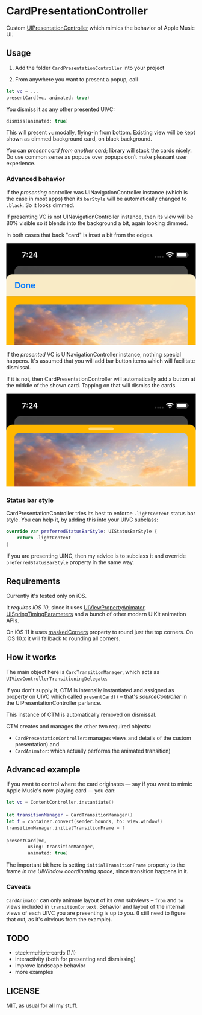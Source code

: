 # CardPresentationController

Custom [UIPresentationController](https://developer.apple.com/documentation/uikit/uipresentationcontroller) which mimics the behavior of Apple Music UI.

## Usage

1. Add the folder `CardPresentationController` into your project

2. From anywhere you want to present a popup, call

```swift
let vc = ...
presentCard(vc, animated: true)
```

You dismiss it as any other presented UIVC:

```swift
dismiss(animated: true)
```

This will present `vc` modally, flying-in from bottom. Existing view will be kept shown as dimmed background card, on black background.

You can *present card from another card*; library will stack the cards nicely. Do use common sense as popups over popups don’t make pleasant user experience.

### Advanced behavior

If the _presenting_ controller was UINavigationController instance (which is the case in most apps) then its `barStyle` will be automatically changed to `.black`. So it looks dimmed.

If presenting VC is not UINavigationController instance, then its view will be 80% visible so it blends into the background a  bit, again looking dimmed.

In both cases that back "card" is inset a bit from the edges.

![](presentedNC-top.png)

If the _presented_ VC is UINavigationController instance, nothing special happens. It's assumed that you will add bar button items which will facilitate dismissal.

If it is not, then CardPresentationController will automatically add a button at the middle of the shown card. Tapping on that will dismiss the cards.

![](presentedVC-top.png)

### Status bar style

CardPresentationController tries its best to enforce `.lightContent` status bar style. You can help it, by adding this into your UIVC subclass:

```swift
override var preferredStatusBarStyle: UIStatusBarStyle {
	return .lightContent
}
```

If you are presenting UINC, then my advice is to subclass it and override `preferredStatusBarStyle` property in the same way.

## Requirements

Currently it's tested only on iOS. 

It *requires iOS 10*, since it uses [UIViewPropertyAnimator](https://developer.apple.com/documentation/uikit/uiviewpropertyanimator), [UISpringTimingParameters](https://developer.apple.com/documentation/uikit/uispringtimingparameters) and a bunch of other modern UIKit animation APIs.

On iOS 11 it uses [maskedCorners](https://developer.apple.com/documentation/quartzcore/calayer/2877488-maskedcorners) property to round just the top corners. On iOS 10.x it will fallback to rounding all corners.

## How it works

The main object here is `CardTransitionManager`, which acts as  `UIViewControllerTransitioningDelegate`. 

If you don't supply it, CTM is internally instantiated and assigned as property on UIVC which called `presentCard()` – that's _sourceController_ in the UIPresentationController parlance.

This instance of CTM is automatically removed on dismissal.

CTM creates and manages the other two required objects:

* `CardPresentationController`: manages views and details of the custom presentation) and 
* `CardAnimator`: which actually performs the animated transition)

## Advanced example

If you want to control where the card originates — say if you want to mimic Apple Music's now-playing card — you can:

```swift
let vc = ContentController.instantiate()

let transitionManager = CardTransitionManager()
let f = container.convert(sender.bounds, to: view.window!)
transitionManager.initialTransitionFrame = f

presentCard(vc, 
		using: transitionManager, 
		animated: true)
```

The important bit here is setting `initialTransitionFrame` property to the frame *in the UIWindow coordinating space*, since transition happens in it.

### Caveats

`CardAnimator` can only animate layout of its own subviews – `from` and `to` views included in `transitionContext`. Behavior and layout of the internal views of each UIVC you are presenting is up to you.
(I still need to figure that out, as it's obvious from the example).

## TODO

* ~~stack multiple cards~~ (1.1)
* interactivity (both for presenting and dismissing)
* improve landscape behavior
* more examples

## LICENSE

[MIT](LICENSE), as usual for all my stuff.